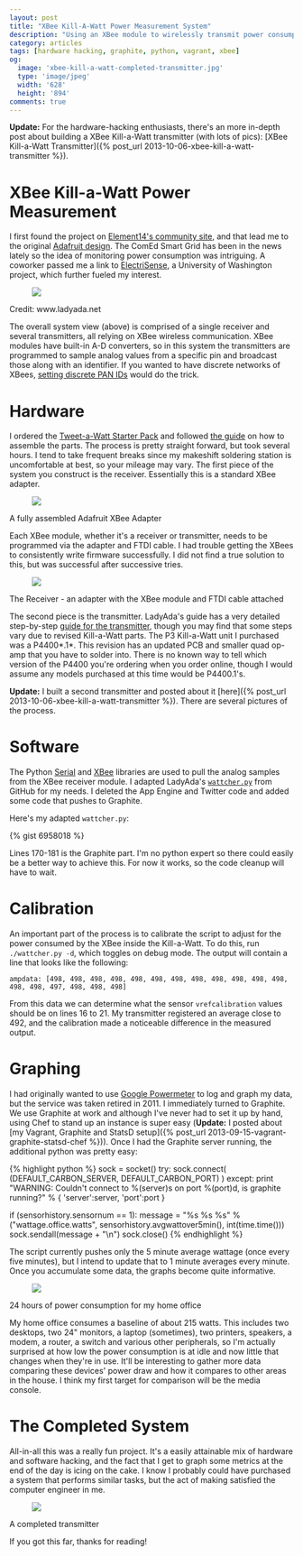 ```yaml
---
layout: post
title: "XBee Kill-A-Watt Power Measurement System"
description: "Using an XBee module to wirelessly transmit power consumption measurements from a Kill-A-Watt"
category: articles
tags: [hardware hacking, graphite, python, vagrant, xbee]
og:
  image: 'xbee-kill-a-watt-completed-transmitter.jpg'
  type: 'image/jpeg'
  width: '628'
  height: '894'
comments: true
---
```


__Update:__ For the hardware-hacking enthusiasts, there's an more in-depth post about building a XBee Kill-a-Watt transmitter (with lots of pics): [XBee Kill-a-Watt Transmitter]({% post_url 2013-10-06-xbee-kill-a-watt-transmitter %}).

# XBee Kill-a-Watt Power Measurement

I first found the project on [Element14's community site](http://www.element14.com/community/groups/raspberry-pi/blog/2013/04/05/raspiwatt-discover-power-consumption-using-a-kill-a-watt-pi), and that lead me to the original [Adafruit design](http://www.ladyada.net/make/tweetawatt/).  The ComEd Smart Grid has been in the news lately so the idea of monitoring power consumption was intriguing.  A coworker passed me a link to [ElectriSense](http://ubicomplab.cs.washington.edu/wiki/ElectriSense), a University of Washington project, which further fueled my interest.

<div class="center">
  <figure>
    <a href="http://www.ladyada.net/make/tweetawatt/"><img src="http://www.ladyada.net/images/wattcher/bigpicture.png"></a>
  </figure>
  <figcaption>Credit: www.ladyada.net</figcaption>
</div>

The overall system view (above) is comprised of a single receiver and several transmitters, all relying on XBee wireless communication.  XBee modules have built-in A-D converters, so in this system the transmitters are programmed to sample analog values from a specific pin and broadcast those along with an identifier.  If you wanted to have discrete networks of XBees, [setting discrete PAN IDs](http://www.digi.com/wiki/developer/index.php/Hardcoding_a_fixed_XBee_PAN_ID) would do the trick.

# Hardware
I ordered the [Tweet-a-Watt Starter Pack](http://www.adafruit.com/products/143) and followed [the guide](http://www.ladyada.net/make/tweetawatt/make.html) on how to assemble the parts.  The process is pretty straight forward, but took several hours.  I tend to take frequent breaks since my makeshift soldering station is uncomfortable at best, so your mileage may vary.  The first piece of the system you construct is the receiver.  Essentially this is a standard XBee adapter.

<div class="center">
  <figure>
    <a href="{{ site.url }}/images/xbee-kill-a-watt-completed-adapter.jpg"><img src="{{ site.url }}/images/xbee-kill-a-watt-completed-adapter.jpg"></a>
  </figure>
  <figcaption>A fully assembled Adafruit XBee Adapter</figcaption>
</div>

Each XBee module, whether it's a receiver or transmitter, needs to be programmed via the adapter and FTDI cable.  I had trouble getting the XBees to consistently write firmware successfully.  I did not find a true solution to this, but was successful after successive tries.

<div class="center">
  <figure>
    <a href="{{ site.url }}/images/xbee-kill-a-watt-completed-receiver.jpg"><img src="{{ site.url }}/images/xbee-kill-a-watt-completed-receiver.jpg"></a>
  </figure>
  <figcaption>The Receiver - an adapter with the XBee module and FTDI cable attached</figcaption>
</div>

The second piece is the transmitter.  LadyAda's guide has a very detailed step-by-step [guide for the transmitter](http://www.ladyada.net/make/tweetawatt/solder.html), though you may find that some steps vary due to revised Kill-a-Watt parts.  The P3 Kill-a-Watt unit I purchased was a P4400*.1*.  This revision has an updated PCB and smaller quad op-amp that you have to solder into.  There is no known way to tell which version of the P4400 you're ordering when you order online, though I would assume any models purchased at this time would be P4400.1's.

**Update:** I built a second transmitter and posted about it [here]({% post_url 2013-10-06-xbee-kill-a-watt-transmitter %}).  There are several pictures of the process.

# Software
The Python [Serial](http://pyserial.sourceforge.net/) and [XBee](https://github.com/adafruit/Tweet-a-Watt/blob/master/xbee.py) libraries are used to pull the analog samples from the XBee receiver module.  I adapted LadyAda's [`wattcher.py`](https://github.com/adafruit/Tweet-a-Watt/blob/master/wattcher.py) from GitHub for my needs.  I deleted the App Engine and Twitter code and added some code that pushes to Graphite.

Here's my adapted `wattcher.py`:

{% gist 6958018 %}

Lines 170-181 is the Graphite part.  I'm no python expert so there could easily be a better way to achieve this.  For now it works, so the code cleanup will have to wait.

# Calibration
An important part of the process is to calibrate the script to adjust for the power consumed by the XBee inside the Kill-a-Watt.  To do this, run `./wattcher.py -d`, which toggles on debug mode.  The output will contain a line that looks like the following:

    ampdata: [498, 498, 498, 498, 498, 498, 498, 498, 498, 498, 498, 498, 498, 498, 497, 498, 498, 498]

From this data we can determine what the sensor `vrefcalibration` values should be on lines 16 to 21.  My transmitter registered an average close to 492, and the calibration made a noticeable difference in the measured output.

# Graphing
I had originally wanted to use [Google Powermeter](http://www.google.com/powermeter/about/) to log and graph my data, but the service was taken retired in 2011. I immediately turned to Graphite.  We use Graphite at work and although I've never had to set it up by hand, using Chef to stand up an instance is super easy (**Update:** I posted about [my Vagrant, Graphite and StatsD setup]({% post_url 2013-09-15-vagrant-graphite-statsd-chef %})). Once I had the Graphite server running, the additional python was pretty easy:

{% highlight python %}
sock = socket()
try:
    sock.connect( (DEFAULT_CARBON_SERVER, DEFAULT_CARBON_PORT) )
except:
    print "WARNING: Couldn't connect to %(server)s on port %(port)d, is graphite running?" % { 'server':server, 'port':port }

if (sensorhistory.sensornum == 1):
    message = "%s %s %s" % ("wattage.office.watts", sensorhistory.avgwattover5min(), int(time.time()))
sock.sendall(message + "\n")
sock.close()
{% endhighlight %}

The script currently pushes only the 5 minute average wattage (once every five minutes), but I intend to update that to 1 minute averages every minute.  Once you accumulate some data, the graphs become quite informative.

<div class="center">
  <figure>
    <a href="{{ site.url }}/images/graphite-office-wattage.png"><img src="{{ site.url }}/images/graphite-office-wattage.png"></a>
  </figure>
  <figcaption>24 hours of power consumption for my home office</figcaption>
</div>

My home office consumes a baseline of about 215 watts.  This includes two desktops, two 24" monitors, a laptop (sometimes), two printers, speakers, a modem, a router, a switch and various other peripherals, so I'm actually surprised at how low the power consumption is at idle and now little that changes when they're in use.  It'll be interesting to gather more data comparing these devices' power draw and how it compares to other areas in the house.  I think my first target for comparison will be the media console.

# The Completed System
All-in-all this was a really fun project.  It's a easily attainable mix of hardware and software hacking, and the fact that I get to graph some metrics at the end of the day is icing on the cake.  I know I probably could have purchased a system that performs similar tasks, but the act of making satisfied the computer engineer in me.

<div class="center">
  <figure>
    <a href="{{ site.url }}/images/xbee-kill-a-watt-completed-transmitter.jpg"><img src="{{ site.url }}/images/xbee-kill-a-watt-completed-transmitter.jpg"></a>
  </figure>
  <figcaption>A completed transmitter</figcaption>
</div>

If you got this far, thanks for reading!
